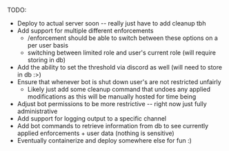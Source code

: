 TODO:
* Deploy to actual server soon -- really just have to add cleanup tbh
* Add support for multiple different enforcements
    * /enforcement should be able to switch between these options on a per user basis
    * switching between limited role and user's current role (will require storing in db)
* Add the ability to set the threshold via discord as well (will need to store in db :>)
* Ensure that whenever bot is shut down user's are not restricted unfairly
    * Likely just add some cleanup command that undoes any applied modifications as this will be manually hosted for time being
* Adjust bot permissions to be more restrictive -- right now just fully administrative
* Add support for logging output to a specific channel
* Add bot commands to retrieve information from db to see currently applied enforcements + user data (nothing is sensitive)
* Eventually containerize and deploy somewhere else for fun :)
